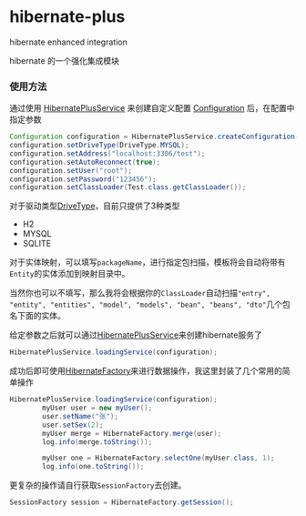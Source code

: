 # hibernate-plus
hibernate enhanced integration

hibernate 的一个强化集成模块

### 使用方法

通过使用 [HibernatePlusService](https://github.com/chahuyun/hibernate-plus/blob/dev/src/main/java/cn/chahuyun/hibernateplus/HibernatePlusService.java) 来创建自定义配置 [Configuration](https://github.com/chahuyun/hibernate-plus/blob/dev/src/main/java/cn/chahuyun/hibernateplus/Configuration.java) 后，在配置中指定参数

```java
Configuration configuration = HibernatePlusService.createConfiguration();
configuration.setDriveType(DriveType.MYSQL);
configuration.setAddress("localhost:3306/test");
configuration.setAutoReconnect(true);
configuration.setUser("root");
configuration.setPassword("123456");
configuration.setClassLoader(Test.class.getClassLoader());
```

对于驱动类型[DriveType](https://github.com/chahuyun/hibernate-plus/blob/dev/src/main/java/cn/chahuyun/hibernateplus/DriveType.java)，目前只提供了3种类型

* H2
* MYSQL
* SQLITE

对于实体映射，可以填写`packageName`，进行指定包扫描，模板将会自动将带有`Entity`的实体添加到映射目录中。

当然你也可以不填写，那么我将会根据你的`ClassLoader`自动扫描`"entry", "entity", "entities", "model", "models", "bean", "beans", "dto"`几个包名下面的实体。



给定参数之后就可以通过[HibernatePlusService](https://github.com/chahuyun/hibernate-plus/blob/dev/src/main/java/cn/chahuyun/hibernateplus/HibernatePlusService.java)来创建hibernate服务了

```java
HibernatePlusService.loadingService(configuration);
```

成功后即可使用[HibernateFactory](https://github.com/chahuyun/hibernate-plus/blob/dev/src/main/java/cn/chahuyun/hibernateplus/HibernateFactory.java)来进行数据操作，我这里封装了几个常用的简单操作

```java
HibernatePlusService.loadingService(configuration);
        myUser user = new myUser();
        user.setName("张");
        user.setSex(2);
        myUser merge = HibernateFactory.merge(user);
        log.info(merge.toString());

        myUser one = HibernateFactory.selectOne(myUser.class, 1);
        log.info(one.toString());
```

更复杂的操作请自行获取`SessionFactory`去创建。

```java
SessionFactory session = HibernateFactory.getSession();
```




